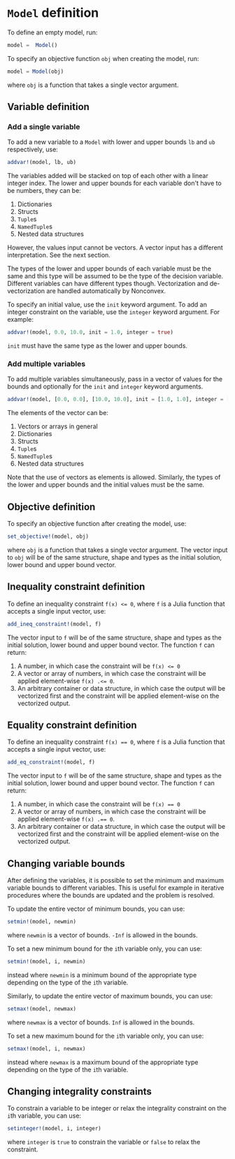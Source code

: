 # `Model` definition

To define an empty model, run:
```julia
model =  Model()
```
To specify an objective function `obj` when creating the model, run:
```julia
model = Model(obj)
```
where `obj` is a function that takes a single vector argument.

## Variable definition

### Add a single variable

To add a new variable to a `Model` with lower and upper bounds `lb` and `ub` respectively, use:
```julia
addvar!(model, lb, ub)
```
The variables added will be stacked on top of each other with a linear integer index. The lower and upper bounds for each variable don't have to be numbers, they can be:
1. Dictionaries
2. Structs
3. `Tuple`s
4. `NamedTuple`s
5. Nested data structures

However, the values input cannot be vectors. A vector input has a different interpretation. See the next section.

The types of the lower and upper bounds of each variable must be the same and this type will be assumed to be the type of the decision variable. Different variables can have different types though. Vectorization and de-vectorization are handled automatically by Nonconvex.

To specify an initial value, use the `init` keyword argument. To add an integer constraint on the variable, use the `integer` keyword argument. For example:
```julia
addvar!(model, 0.0, 10.0, init = 1.0, integer = true)
```
`init` must have the same type as the lower and upper bounds.

### Add multiple variables

To add multiple variables simultaneously, pass in a vector of values for the bounds and optionally for the `init` and `integer` keyword arguments.
```julia
addvar!(model, [0.0, 0.0], [10.0, 10.0], init = [1.0, 1.0], integer = [true, false])
```
The elements of the vector can be:
1. Vectors or arrays in general
2. Dictionaries
3. Structs
4. `Tuple`s
5. `NamedTuple`s
6. Nested data structures

Note that the use of vectors as elements is allowed. Similarly, the types of the lower and upper bounds and the initial values must be the same.

## Objective definition

To specify an objective function after creating the model, use:
```julia
set_objective!(model, obj)
```
where `obj` is a function that takes a single vector argument. The vector input to `obj` will be of the same structure, shape and types as the initial solution, lower bound and upper bound vector.

## Inequality constraint definition

To define an inequality constraint `f(x) <= 0`, where `f` is a Julia function that accepts a single input vector, use:
```julia
add_ineq_constraint!(model, f)
```
The vector input to `f` will be of the same structure, shape and types as the initial solution, lower bound and upper bound vector. The function `f` can return:
1. A number, in which case the constraint will be `f(x) <= 0`
2. A vector or array of numbers, in which case the constraint will be applied element-wise `f(x) .<= 0`.
3. An arbitrary container or data structure, in which case the output will be vectorized first and the constraint will be applied element-wise on the vectorized output.

## Equality constraint definition

To define an inequality constraint `f(x) == 0`, where `f` is a Julia function that accepts a single input vector, use:
```julia
add_eq_constraint!(model, f)
```
The vector input to `f` will be of the same structure, shape and types as the initial solution, lower bound and upper bound vector. The function `f` can return:
1. A number, in which case the constraint will be `f(x) == 0`
2. A vector or array of numbers, in which case the constraint will be applied element-wise `f(x) .== 0`.
3. An arbitrary container or data structure, in which case the output will be vectorized first and the constraint will be applied element-wise on the vectorized output.

## Changing variable bounds

After defining the variables, it is possible to set the minimum and maximum variable bounds to different variables. This is useful for example in iterative procedures where the bounds are updated and the problem is resolved.

To update the entire vector of minimum bounds, you can use:
```julia
setmin!(model, newmin)
```
where `newmin` is a vector of bounds. `-Inf` is allowed in the bounds.

To set a new minimum bound for the `i`th variable only, you can use:
```julia
setmin!(model, i, newmin)
```
instead where `newmin` is a minimum bound of the appropriate type depending on the type of the `i`th variable.

Similarly, to update the entire vector of maximum bounds, you can use:
```julia
setmax!(model, newmax)
```
where `newmax` is a vector of bounds. `Inf` is allowed in the bounds.

To set a new maximum bound for the `i`th variable only, you can use:
```julia
setmax!(model, i, newmax)
```
instead where `newmax` is a maximum bound of the appropriate type depending on the type of the `i`th variable.

## Changing integrality constraints

To constrain a variable to be integer or relax the integrality constraint on the `i`th variable, you can use:
```julia
setinteger!(model, i, integer)
```
where `integer` is `true` to constrain the variable or `false` to relax the constraint.
